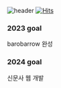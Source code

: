 ![header](https://capsule-render.vercel.app/api?type=waving&color=0:2f9e44,100:51cf66&height=300&text=Hi+I'm+yang&fontSize=70&animation=blink&fontColor=ffffff&fontAlignY=35)
[![Hits](https://hits.seeyoufarm.com/api/count/incr/badge.svg?url=https%3A%2F%2Fgithub.com%2Ftaeseokyang&count_bg=%2379C83D&title_bg=%23555555&icon=&icon_color=%23E7E7E7&title=hits&edge_flat=false)](https://hits.seeyoufarm.com)
### 2023 goal
barobarrow 완성
 
### 2024 goal
신문사 웹 개발
